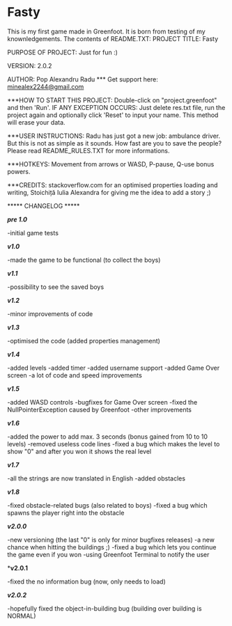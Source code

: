 # Fasty
This is my first game made in Greenfoot. It is born from testing of my knownledgements.
The contents of README.TXT:
PROJECT TITLE: Fasty

PURPOSE OF PROJECT: Just for fun :)

VERSION: 2.0.2 

AUTHOR: Pop Alexandru Radu *** Get support here: minealex2244@gmail.com

***HOW TO START THIS PROJECT: Double-click on "project.greenfoot" and then 'Run'. IF ANY EXCEPTION OCCURS: Just delete res.txt file, run the project again and optionally click 'Reset' to input your name. This method will erase your data.

***USER INSTRUCTIONS: Radu has just got a new job: ambulance driver. But this is not as simple as it sounds. How fast are you to save the people? Please read README_RULES.TXT for more informations.

***HOTKEYS: Movement from arrows or WASD, P-pause, Q-use bonus powers.

***CREDITS: stackoverflow.com for an optimised properties loading and writing, Stoichiță Iulia Alexandra for giving me the idea to add a story ;)


*****  CHANGELOG  ***** 

*****pre 1.0*****

-initial game tests

*****v1.0*****

-made the game to be functional (to collect the boys)

*****v1.1*****

-possibility to see the saved boys

*****v1.2*****

-minor improvements of code

*****v1.3*****

-optimised the code (added properties management)

*****v1.4*****

-added levels
-added timer
-added username support
-added Game Over screen
-a lot of code and speed improvements

*****v1.5*****

-added WASD controls
-bugfixes for Game Over screen
-fixed the NullPointerException caused by Greenfoot
-other improvements

*****v1.6*****

-added the power to add max. 3 seconds (bonus gained from 10 to 10 levels)
-removed useless code lines
-fixed a bug which makes the level to show "0" and after you won it shows the real level

*****v1.7*****

-all the strings are now translated in English
-added obstacles

*****v1.8*****

-fixed obstacle-related bugs (also related to boys)
-fixed a bug which spawns the player right into the obstacle

*****v2.0.0*****

-new versioning (the last "0" is only for minor bugfixes releases)
-a new chance when hitting the buildings ;) 
-fixed a bug which lets you continue the game even if you won
-using Greenfoot Terminal to notify the user

*****v2.0.1****

-fixed the no information bug (now, only needs to load)

*****v2.0.2*****

-hopefully fixed the object-in-building bug (building over building is NORMAL)

